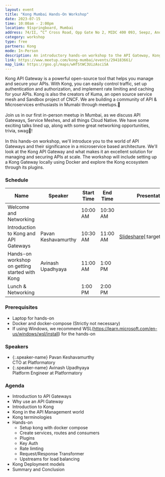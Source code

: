 ```yaml
---
layout: event
title: "Kong Mumbai Hands-On Workshop"
date: 2023-07-15
time: 10:00am - 2:00pm
location: 91springboard, Mumbai
address: 74/II, “C” Cross Road, Opp Gate No 2, MIDC 400 093, Seepz, Andheri East, Mumbai, Maharashtra 400047
category: workshop
type: free
partners: Kong
mode: In-Person
description: An introductory hands-on workshop to the API Gateway, Kong.
link: https://www.meetup.com/kong-mumbai/events/294183661/
map_link: https://goo.gl/maps/wHfStWC3UizAsciSA
---
```


<div class="about">
Kong API Gateway is a powerful open-source tool that helps you manage and secure your APIs. With Kong, you can easily control traffic, set up authentication and authorization, and implement rate limiting and caching for your APIs. Kong is also the creators of Kuma, an open source service mesh and Sandbox project of CNCF. We are building a community of API & Microservices enthusiasts in Mumabi through meetups.🦍
<br><br>
Join us in our first in-person meetup in Mumbai, as we discuss API Gateways, Service Meshes, and all things Cloud Native. We have some exciting talks lined up, along with some great networking opportunities, trivia, swag👕!
<br><br>
In this hands-on workshop, we'll introduce you to the world of API Gateways and their significance in a microservice based architecture. We'll look at the Kong API Gateway and what makes it an excellent solution for managing and securing APIs at scale. The workshop will include setting up a Kong Gateway locally using Docker and explore the Kong ecosystem through its plugins.
</div>

### Schedule

| Name                                           | Speaker             | Start Time | End Time | Presentation                                                                                      | Recording |
| ---------------------------------------------- | ------------------- | ---------- | -------- | ------------------------------------------------------------------------------------------------- | --------- |
| Welcome and Networking                         |                     | 10:00 AM   | 10:30 AM |                                                                                                   |           |
| Introduction to Kong and API Gateways          | Pavan Keshavamurthy | 10:30 AM   | 11:00 AM | [Slideshare](https://www.slideshare.net/AvinashUpadhyaya3/kong-api-gatewaypdf){:target="\_blank"} |           |
| Hands-on workshop on getting started with Kong | Avinash Upadhyaya   | 11:00 AM   | 1:00 PM  |                                                                                                   |           |
| Lunch & Networking                             |                     | 1:00 PM    | 2:00 PM  |                                                                                                   |           |

### Prerequisites

- Laptop for hands-on
- Docker and docker-compose (Strictly not necessary)
- If using Windows, we recommend WSL(https://learn.microsoft.com/en-us/windows/wsl/install) for the hands-on

### Speakers

- {:.speaker-name} Pavan Keshavamurthy <br> <span class="speaker-description"> CTO at Platformatory</span>
- {:.speaker-name} Avinash Upadhyaya <br> <span class="speaker-description"> Platform Engineer at Platformatory</span>

### Agenda

- Introduction to API Gateways
- Why use an API Gateway
- Introduction to Kong
- Kong in the API Management world
- Kong terminologies
- Hands-on
  - Setup kong with docker compose
  - Create services, routes and consumers
  - Plugins
  - Key Auth
  - Rate limting
  - Request/Response Transformer
  - Upstreams for load balancing
- Kong Deployment models
- Summary and Conclusion
